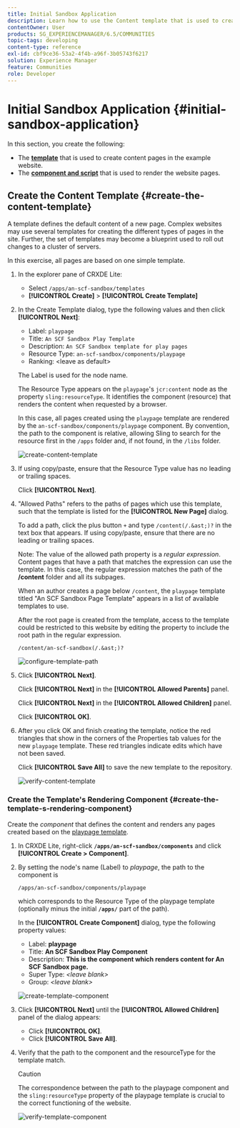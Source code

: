 ```yaml
---
title: Initial Sandbox Application
description: Learn how to use the Content template that is used to create content pages and a component and script that is used to render website pages.
contentOwner: User
products: SG_EXPERIENCEMANAGER/6.5/COMMUNITIES
topic-tags: developing
content-type: reference
exl-id: cbf9ce36-53a2-4f4b-a96f-3b05743f6217
solution: Experience Manager
feature: Communities
role: Developer
---
```

# Initial Sandbox Application {#initial-sandbox-application}

In this section, you create the following:

* The **[template](#createthepagetemplate)** that is used to create content pages in the example website.
* The **[component and script](#create-the-template-s-rendering-component)** that is used to render the website pages.

## Create the Content Template {#create-the-content-template}

A template defines the default content of a new page. Complex websites may use several templates for creating the different types of pages in the site. Further, the set of templates may become a blueprint used to roll out changes to a cluster of servers.

In this exercise, all pages are based on one simple template.

1. In the explorer pane of CRXDE Lite:

   * Select `/apps/an-scf-sandbox/templates`
   * **[!UICONTROL Create]** > **[!UICONTROL Create Template]**

1. In the Create Template dialog, type the following values and then click **[!UICONTROL Next]**:

   * Label: `playpage`
   * Title: `An SCF Sandbox Play Template`
   * Description: `An SCF Sandbox template for play pages`
   * Resource Type: `an-scf-sandbox/components/playpage`
   * Ranking: &lt;leave as default>

   The Label is used for the node name.

   The Resource Type appears on the `playpage`'s `jcr:content` node as the property `sling:resourceType`. It identifies the component (resource) that renders the content when requested by a browser.

   In this case, all pages created using the `playpage` template are rendered by the `an-scf-sandbox/components/playpage` component. By convention, the path to the component is relative, allowing Sling to search for the resource first in the `/apps` folder and, if not found, in the `/libs` folder.

   ![create-content-template](assets/create-content-template-1.png)

1. If using copy/paste, ensure that the Resource Type value has no leading or trailing spaces.

   Click **[!UICONTROL Next]**.

1. "Allowed Paths" refers to the paths of pages which use this template, such that the template is listed for the **[!UICONTROL New Page]** dialog.

   To add a path, click the plus button `+` and type `/content(/.&ast;)?` in the text box that appears. If using copy/paste, ensure that there are no leading or trailing spaces.

   Note: The value of the allowed path property is a *regular expression*. Content pages that have a path that matches the expression can use the template. In this case, the regular expression matches the path of the **/content** folder and all its subpages.

   When an author creates a page below `/content`, the `playpage` template titled "An SCF Sandbox Page Template" appears in a list of available templates to use.

   After the root page is created from the template, access to the template could be restricted to this website by editing the property to include the root path in the regular expression.

   `/content/an-scf-sandbox(/.&ast;)?`

   ![configure-template-path](assets/configure-template-path.png)

1. Click **[!UICONTROL Next]**.

   Click **[!UICONTROL Next]** in the **[!UICONTROL Allowed Parents]** panel.

   Click **[!UICONTROL Next]** in the **[!UICONTROL Allowed Children]** panel.

   Click **[!UICONTROL OK]**.

1. After you click OK and finish creating the template, notice the red triangles that show in the corners of the Properties tab values for the new `playpage` template. These red triangles indicate edits which have not been saved.

   Click **[!UICONTROL Save All]** to save the new template to the repository.

   ![verify-content-template](assets/verify-content-template.png)

### Create the Template's Rendering Component {#create-the-template-s-rendering-component}

Create the *component* that defines the content and renders any pages created based on the [playpage template](#createthepagetemplate).

1. In CRXDE Lite, right-click **`/apps/an-scf-sandbox/components`** and click **[!UICONTROL Create > Component]**.
1. By setting the node's name (Label) to *playpage*, the path to the component is

   `/apps/an-scf-sandbox/components/playpage`

   which corresponds to the Resource Type of the playpage template (optionally minus the initial **`/apps/`** part of the path).

   In the **[!UICONTROL Create Component]** dialog, type the following property values:

   * Label: **playpage**
   * Title: **An SCF Sandbox Play Component**
   * Description: **This is the component which renders content for An SCF Sandbox page.**
   * Super Type: *&lt;leave blank&gt;*
   * Group: *&lt;leave blank&gt;*

   ![create-template-component](assets/create-template-component.png)

1. Click **[!UICONTROL Next]** until the **[!UICONTROL Allowed Children]** panel of the dialog appears:

   * Click **[!UICONTROL OK]**.
   * Click **[!UICONTROL Save All]**.

1. Verify that the path to the component and the resourceType for the template match.

   >[!CAUTION]
   >
   >The correspondence between the path to the playpage component and the `sling:resourceType` property of the playpage template is crucial to the correct functioning of the website.

   ![verify-template-component](assets/verify-template-component.png)
